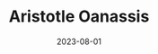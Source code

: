 ---
title: "Aristotle Oanassis"
cc-type: person
born-on: 1906-01-20
date: 2023-08-01
died-on: 1975-03-15
hashtag: aristotle-oanassis
tags:
  - Greek
  - human being
  - dead at the moment
---